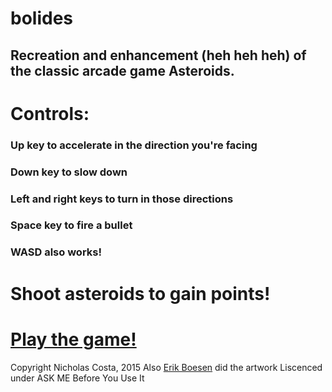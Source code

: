 # bolides
## Recreation and enhancement (heh heh heh) of the classic arcade game Asteroids.

# Controls:
### Up key to accelerate in the direction you're facing
### Down key to slow down
### Left and right keys to turn in those directions
### Space key to fire a bullet
### WASD also works!
# Shoot asteroids to gain points!

# [Play the game!](http://nichosta.github.io/bolides/)

Copyright Nicholas Costa, 2015
Also [Erik Boesen](http://erikboesen.com) did the artwork
Liscenced under ASK ME Before You Use It
